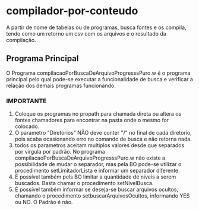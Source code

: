 # compilador-por-conteudo
A partir de nome de tabelas ou de programas, busca fontes e os compila, tendo como um retorno um csv com os arquivos e o resultado da compilação.

## Programa Principal
O Programa compilacaoPorBuscaDeArquivoProgresssPuro.w é o programa principal pelo qual pode-se executar a funcionalidade de busca e verificar a relação dos demais programas funcionando.

### IMPORTANTE 
1) Coloque os programas no propath para chamada direta ou altera os fontes chamadores para encontrar na pasta onde o mesmo for colocado.
2) O parametro "Diretorios" NÃO deve conter "/" no final de cada diretorio, pois acaba ocasionando erro no comando de busca e não retorna nada.
3) todos os parametros aceitam multiplos valores desde que separados por virgula por padrão. No programa compilacaoPorBuscaDeArquivoProgresssPuro.w não existe a possibilidade de mudar o separador, mas pela BO pode-se utilizar o procedimento setLimitadorLista e informar um separador diferente.
4) É possível também pels BO limitar a quantidade de niveis a serem buscados. Basta chamar o procedimento setNivelBusca.
5) É possível também informar se deseja-se buscar arquivos ocultos, chamando o procedimento setbuscarArquivosOcultos, informando YES ou NO. O Padrão é não.


